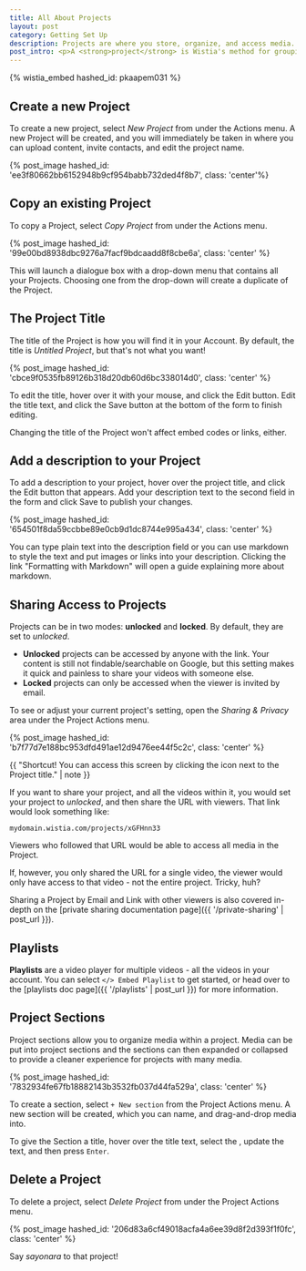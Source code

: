 ```yaml
---
title: All About Projects
layout: post
category: Getting Set Up
description: Projects are where you store, organize, and access media. Projects are the building blocks for Wistia organization.
post_intro: <p>A <strong>project</strong> is Wistia's method for grouping related media. It's our way of helping you stay organized and happy.</p><p>A project could contain all the training videos for your organization, all the sales materials related to a specific product, or just a bunch of your upcoming content.</p>
---
```


{% wistia_embed hashed_id: pkaapem031 %}

## Create a new Project

To create a new project, select *New Project* from under the
<span class="action_menu">Actions</span> menu. A new Project will be created,
and you will immediately be taken in where you can upload content, invite
contacts, and edit the project name.

{% post_image hashed_id: 'ee3f80662bb6152948b9cf954babb732ded4f8b7', class: 'center'%}

## Copy an existing Project

To copy a Project, select *Copy Project* from under the
<span class="action_menu">Actions</span> menu.

{% post_image hashed_id: '99e00bd8938dbc9276a7facf9bdcaadd8f8cbe6a', class: 'center' %}

This will launch a dialogue box with a drop-down menu that contains all your
Projects. Choosing one from the drop-down will create a duplicate of the Project.

## The Project Title

The title of the Project is how you will find it in your Account. By default,
the title is *Untitled Project*, but that's not what you want!

{% post_image hashed_id: 'cbce9f0535fb89126b318d20db60d6bc338014d0', class: 'center' %}

To edit the title, hover over it with your mouse, and click the
Edit button. Edit the title text, and click the Save button at the bottom of the form
to finish editing.

Changing the title of the Project won't affect embed codes or links, either.

## Add a description to your Project


To add a description to your project, hover over the project title,
and click the Edit button that appears. Add your description text
to the second field in the form and click Save to publish your changes.

{% post_image hashed_id: '654501f8da59ccbbe89e0cb9d1dc8744e995a434', class: 'center' %}

You can type plain text into the description field or you can use markdown to style the text 
and put images or links into your description. Clicking the link "Formatting with Markdown" 
will open a guide explaining more about markdown. 

## Sharing Access to Projects

Projects can be in two modes: **unlocked** and **locked**. By default, they are
set to *unlocked*.

* **Unlocked** projects can be accessed by anyone with the link. Your content is
still not findable/searchable on Google, but this setting makes it quick and
painless to share your videos with someone else.
* **Locked** projects can only be accessed when the viewer is invited by email.

To see or adjust your current project's setting, open the *Sharing & Privacy*
area under the <span class='action_menu'>Project Actions</span> menu.

{% post_image hashed_id: 'b7f77d7e188bc953dfd491ae12d9476ee44f5c2c', class: 'center' %}

{{ "Shortcut! You can access this screen by clicking the <i class='icon-lock'></i> icon next to the Project title." | note }}

If you want to share your project, and all the videos within it,
you would set your project to *unlocked*, and then share the
URL with viewers. That link would look something like:

`mydomain.wistia.com/projects/xGFHnn33`

Viewers who followed that URL would be able to access all media in the Project.

If, however, you only shared the URL for a single video, the viewer would only
have access to that video - not the entire project. Tricky, huh?

Sharing a Project by Email and Link with other viewers is also covered in-depth
on the [private sharing documentation page]({{ '/private-sharing' | post_url }}).

## Playlists

**Playlists** are a video player for multiple videos - all the videos in your 
account. You can select `</> Embed Playlist` to get started, or head over to 
the [playlists doc page]({{ '/playlists' | post_url }}) for more information.

## Project Sections

Project sections allow you to organize media within a project. Media can be put
into project sections and the sections can then expanded or collapsed to provide
a cleaner experience for projects with many media. 

{% post_image hashed_id: '7832934fe67fb18882143b3532fb037d44fa529a', class: 'center' %}

To create a section, select `+ New section` from the Project Actions menu.
A new section will be created, which you can name, and drag-and-drop media into.

To give the Section a title, hover over the title text, select the
<span class="edit_tag"></span>, update the text, and then press `Enter`.

## Delete a Project

To delete a project, select *Delete Project* from under the
<span class="action_menu">Project Actions</span> menu.

{% post_image hashed_id: '206d83a6cf49018acfa4a6ee39d8f2d393f1f0fc', class: 'center' %}

Say *sayonara* to that project!
